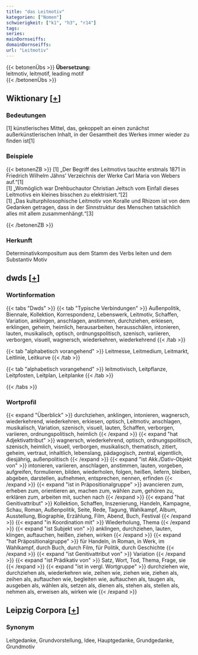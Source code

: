 ```yaml
---
title: "das Leitmotiv"
kategorien: ["Nomen"]
schwierigkeit: ["k1", "h3", "r14"]
tags:
series:
mainDornseiffs:
domainDornseiffs:
url: "Leitmotiv"
---
```


{{< betonenÜbs >}}
**Übersetzung:**  
leitmotiv, leitmotif, leading motif  
{{< /betonenÜbs >}}

## Wiktionary [[+](https://de.wiktionary.org/wiki/Leitmotiv)]

### Bedeutungen
[1]  künstlerisches Mittel, das, gekoppelt an einen zunächst außerkünstlerischen Inhalt, in der Gesamtheit des Werkes immer wieder zu finden ist[1]  

### Beispiele
{{< betonenZB >}}
[1] „Der Begriff des Leitmotivs tauchte erstmals 1871 in Friedrich Wilhelm Jähns’ Verzeichnis der Werke Carl Maria von Webers auf.“[1]  
[1] „Womöglich war Drehbuchautor Christian Jeltsch vom Einfall dieses Leitmotivs ein kleines bisschen zu elektrisiert.“[2]  
[1] „Das kulturphilosophische Leitmotiv von Koralle und Rhizom ist von dem Gedanken getragen, dass in der Sinnstruktur des Menschen tatsächlich alles mit allem zusammenhängt.“[3]  

{{< /betonenZB >}}
### Herkunft
Determinativkompositum aus dem Stamm des Verbs leiten und dem Substantiv Motiv  



## dwds [[+](https://www.dwds.de/wb/Leitmotiv)]

### Wortinformation
{{< tabs "Dwds" >}}
{{< tab "Typische Verbindungen" >}}
Außenpolitik, Biennale, Kollektion, Korrespondenz, Lebenswerk, Leitmotiv, Schaffen, Variation, anklingen, anschlagen, anstimmen, durchziehen, erkiesen, erklingen, geheim, heimlich, herausarbeiten, herausschälen, intonieren, lauten, musikalisch, optisch, ordnungspolitisch, szenisch, variieren, verborgen, visuell, wagnersch, wiederkehren, wiederkehrend
{{< /tab >}}

{{< tab "alphabetisch vorangehend" >}}
Leitmesse, Leitmedium, Leitmarkt, Leitlinie, Leitkurve
{{< /tab >}}

{{< tab "alphabetisch vorangehend" >}}
leitmotivisch, Leitpflanze, Leitpfosten, Leitplan, Leitplanke
{{< /tab >}}

{{< /tabs >}}

### Wortprofil
{{< expand "Überblick" >}} durchziehen, anklingen, intonieren, wagnersch, wiederkehrend, wiederkehren, erkiesen, optisch, Leitmotiv, anschlagen, musikalisch, Variation, szenisch, visuell, lauten, Schaffen, verborgen, variieren, ordnungspolitisch, heimlich {{< /expand >}}
{{< expand "hat Adjektivattribut" >}} wagnersch, wiederkehrend, optisch, ordnungspolitisch, szenisch, heimlich, visuell, verborgen, musikalisch, thematisch, zitiert, geheim, vertraut, inhaltlich, lebenslang, pädagogisch, zentral, eigentlich, diesjährig, außenpolitisch {{< /expand >}}
{{< expand "ist Akk./Dativ-Objekt von" >}} intonieren, variieren, anschlagen, anstimmen, lauten, vorgeben, aufgreifen, formulieren, bilden, wiederholen, folgen, heißen, liefern, bleiben, abgeben, darstellen, aufnehmen, entsprechen, nennen, erfinden {{< /expand >}}
{{< expand "ist in Präpositionalgruppe" >}} avancieren zum, erheben zum, orientieren an, machen zum, wählen zum, gehören zu, erklären zum, arbeiten mit, suchen nach {{< /expand >}}
{{< expand "hat Genitivattribut" >}} Kollektion, Schaffen, Inszenierung, Handeln, Kampagne, Schau, Roman, Außenpolitik, Seite, Rede, Tagung, Wahlkampf, Album, Ausstellung, Biographie, Erzählung, Film, Abend, Buch, Festival {{< /expand >}}
{{< expand "in Koordination mit" >}} Wiederholung, Thema {{< /expand >}}
{{< expand "ist Subjekt von" >}} anklingen, durchziehen, lauten, klingen, auftauchen, heißen, ziehen, wirken {{< /expand >}}
{{< expand "hat Präpositionalgruppe" >}} für Handeln, in Roman, in Werk, im Wahlkampf, durch Buch, durch Film, für Politik, durch Geschichte {{< /expand >}}
{{< expand "ist Genitivattribut von" >}} Variation {{< /expand >}}
{{< expand "ist Prädikativ von" >}} Satz, Wort, Tod, Thema, Frage, sie {{< /expand >}}
{{< expand "ist in vergl. Wortgruppe" >}} durchziehen wie, durchziehen als, wiederkehren wie, zeihen wie, ziehen wie, ziehen als, zeihen als, auftauchen wie, begleiten wie, auftauchen als, taugen als, ausgeben als, wählen als, setzen als, dienen als, stehen als, stellen als, nehmen als, erweisen als, wirken wie {{< /expand >}}

## Leipzig Corpora [[+](https://corpora.uni-leipzig.de/en/res?word=Leitmotiv&corpusId=deu_newscrawl-public_2018)]


### Synonym
Leitgedanke, Grundvorstellung, Idee, Hauptgedanke, Grundgedanke, Grundmotiv

